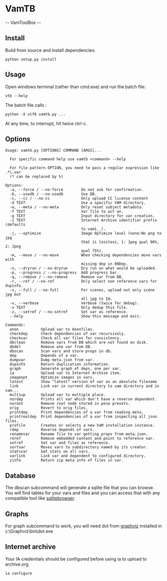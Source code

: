 # VamTB

-- VamToolBox --

## Install
Build from source and install dependencies:
````
python setup.py install
````

## Usage
Open windows terminal (rather than cmd.exe) and run the batch file:
```
vtb --help
```
The batch file calls :
````
python -X utf8 vamtb.py ...
````

At any time, to interrupt, hit twice ctrl-c.

## Options
```text
Usage: vamtb.py [OPTIONS] COMMAND [ARGS]...

  For specific command help use vamtb <command> --help

  For file pattern OPTION, you need to pass a regular expression like .*\.var
  (* can be replaced by %)

Options:
  -a, --force / --no-force        Do not ask for confirmation.
  -b, --usedb / --no-usedb        Use DB.
  -c, --cc / --no-cc              Only upload CC license content
  -d TEXT                         Use a specific VAM directory.
  -e, --meta / --no-meta          Only reset subject metadata.
  -f TEXT                         Var file to act on.
  -g TEXT                         Input directory for var creation.
  -i TEXT                         Internet Archive identifier prefix (defaults
                                  to vam1__).
  -j, --optimize                  Image Optimize level (none:No png to jpg
                                  that is lossless, 1: Jpeg qual 90%, 2: Jpeg
                                  qual 75%).
  -m, --move / --no-move          When checking dependencies move vars with
                                  missing dep in 00Dep.
  -n, --dryrun / --no-dryrun      Dry run on what would be uploaded.
  -p, --progress / --no-progress  Add progress bar.
  -q, --remove / --no-remove      Remove var from DB.
  -r, --ref / --no-ref            Only select non reference vars for dupinfo.
  -s, --full / --no-full          For scenes, upload not only scene jpg but
                                  all jpg to IA.
  -v, --verbose                   Verbose (twice for debug).
  -x TEXT                         Only dedup this file.
  -z, --setref / --no-setref      Set var as reference.
  --help                          Show this message and exit.

Commands:
  anon          Upload var to Anonfiles.
  checkdep      Check dependencies of var recursively.
  checkvar      Check all var files for consistency.
  dbclean       Remove vars from DB which are not found on disk.
  dbdel         Remove one var from DB.
  dbscan        Scan vars and store props in db.
  dep           Depends of a var.
  dumpvar       Dump meta.json from var.
  dupinfo       Return duplication information.
  graph         Generate graph of deps, one per var.
  ia            Upload var to Internet Archive item.
  imageopt      Optimize images in vars.
  latest        Show "latest" version of var as an absolute filename
  link          Link var in current directory to vam directory and in vam...
  multiup       Upload var to multiple place.
  nordep        Prints all var which don't have a reverse dependent.
  noroot        Remove root node stored in pose presets.
  orig          Revert to orig files.
  printdep      Print dependencies of a var from reading meta.
  printrealdep  Print dependencies of a var from inspecting all json files.
  profile       Creates or selects a new VaM installation instance.
  rdep          Reverse depends of vars.
  renamevar     Rename file to var getting props from meta.json.
  reref         Remove embedded content and point to reference var.
  setref        Set var and files as reference.
  sortvar       Moves vars to subdirectory named by its creator.
  statsvar      Get stats on all vars.
  varlink       Link var and dependent to configured directory.
  zinfo         Return zip meta info of files in var.
```
## Database
The dbscan subcommand will generate a sqlite file that you can browse. You will find tables for your vars and files and you can access that with any compatible tool like [sqlitebrowser](https://sqlitebrowser.org/).

## Graphs
For graph subcommand to work, you will need dot from [graphviz](https://www.graphviz.org/download/) installed in c:\Graphviz\bin\dot.exe

## Internet archive
Your IA credentials should be configured before using ia to upload to archive.org

```text
ia configure
```
